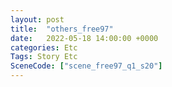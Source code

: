 ```yaml
---
layout: post
title:  "others_free97"
date:   2022-05-18 14:00:00 +0000
categories: Etc
Tags: Story Etc
SceneCode: ["scene_free97_q1_s20"]
---
```

